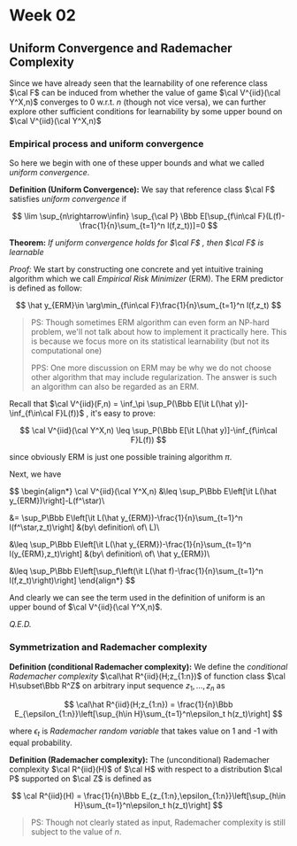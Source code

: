 # Week 02

## Uniform Convergence and Rademacher Complexity

Since we have already seen that the learnability of one reference class $\cal F$ can be induced from whether the value of game $\cal V^{iid}(\cal Y^X,n)$ converges to 0 w.r.t. $n$ (though not vice versa),
 we can further explore other sufficient conditions for learnability by some upper bound on $\cal V^{iid}(\cal Y^X,n)$

### Empirical process and uniform convergence

So here we begin with one of these upper bounds and what we called *uniform convergence*.

**Definition (Uniform Convergence):**
We say that reference class $\cal F$ satisfies *uniform convergence* if

$$
\lim \sup_{n\rightarrow\infin}
\sup_{\cal P}
\Bbb E[\sup_{f\in\cal F}(L(f)-\frac{1}{n}\sum_{t=1}^n l(f,z_t))]=0
$$

**Theorem:**
*If uniform convergence holds for $\cal F$ , then $\cal F$ is learnable*

*Proof:*
We start by constructing one concrete and yet intuitive training algorithm which we call *Empirical Risk Minimizer* (ERM). The ERM predictor is defined as follow:

$$
\hat y_{ERM}\in \arg\min_{f\in\cal F}\frac{1}{n}\sum_{t=1}^n l(f,z_t)
$$

>PS: Though sometimes ERM algorithm can even form an NP-hard problem, we'll not talk about how to implement it practically here. This is because we focus more on its statistical learnability (but not its computational one)
>
>PPS: One more discussion on ERM may be why we do not choose other algorithm that may include regularization. The answer is such an algorithm can also be regarded as an ERM.

Recall that $\cal V^{iid}(F,n) = \inf_\pi \sup_P(\Bbb E[\it L(\hat y)]-\inf_{f\in\cal F}L(f))$ , it's easy to prove:

$$
\cal V^{iid}(\cal Y^X,n) \leq \sup_P(\Bbb E[\it L(\hat y)]-\inf_{f\in\cal F}L(f))
$$

since obviously ERM is just one possible training algorithm $\pi$.

Next, we have

$$
\begin{align*}
\cal V^{iid}(\cal Y^X,n)
&\leq \sup_P\Bbb E\left[\it L(\hat y_{ERM})\right]-L(f^\star)\\

&= \sup_P\Bbb E\left[\it L(\hat y_{ERM})-\frac{1}{n}\sum_{t=1}^n l(f^\star,z_t)\right]
&(by\ definition\ of\ L)\\

&\leq \sup_P\Bbb E\left[\it L(\hat y_{ERM})-\frac{1}{n}\sum_{t=1}^n l(y_{ERM},z_t)\right]
&(by\ definition\ of\ \hat y_{ERM})\\

&\leq \sup_P\Bbb E\left[\sup_f\left(\it L(\hat f)-\frac{1}{n}\sum_{t=1}^n l(f,z_t)\right)\right]
\end{align*}
$$

And clearly we can see the term used in the definition of uniform is an upper bound of $\cal V^{iid}(\cal Y^X,n)$.

*Q.E.D.*

### Symmetrization and Rademacher complexity

**Definition (conditional Rademacher complexity):**
We define the *conditional Rademacher complexity* $\cal\hat R^{iid}(H;z_{1:n})$ of function class $\cal H\subset\Bbb R^Z$ on arbitrary input sequence $z_1,\ldots,z_n$ as

$$
\cal\hat R^{iid}(H;z_{1:n}) =
\frac{1}{n}\Bbb E_{\epsilon_{1:n}}\left[\sup_{h\in H}\sum_{t=1}^n\epsilon_t h(z_t)\right]
$$

where $\epsilon_t$ is *Rademacher random variable* that takes value on 1 and -1 with equal probability.

**Definition (Rademacher complexity):**
The (unconditional) Rademacher complexity $\cal R^{iid}(H)$ of $\cal H$ with respect to a distribution $\cal P$ supported on $\cal Z$ is defined as

$$
\cal R^{iid}(H) =
\frac{1}{n}\Bbb E_{z_{1:n},\epsilon_{1:n}}\left[\sup_{h\in H}\sum_{t=1}^n\epsilon_t h(z_t)\right]
$$

>PS: Though not clearly stated as input, Rademacher complexity is still subject to the value of $n$.